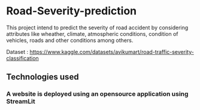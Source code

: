 # Road-Severity-prediction

This project intend to predict the severity of road accident by considering attributes like wheather, climate, atmospheric conditions, condition of vehicles, roads and other conditions among others.

Dataset : https://www.kaggle.com/datasets/avikumart/road-traffic-severity-classification

## Technologies used

### A website is deployed using an opensource application using StreamLit 
